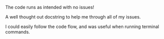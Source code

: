 The code runs as intended with no issues!

A well thought out docstring to help me through all of my issues.

I could easily follow the code flow, and was useful when running terminal commands.
